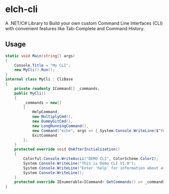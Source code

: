 # elch-cli
A .NET/C# Library to Build your own custom Command Line Interfaces (CLI) with convenient features like Tab-Complete and Command History.
## Usage
```c#
static void Main(string[] args)
{
    Console.Title = "My CLI";
    new MyCli().Run();
}
internal class MyCli : CliBase
{
    private readonly ICommand[] _commands;
    public MyCli()
    {
        _commands = new[]
        {
            HelpCommand,
            new MultiplyCmd(),
            new DummyGitCmd(),
            new LongRunningCommand(),
            new Command("echo", args => { System.Console.WriteLine($"You said: '{args[0]}'"); }),
            ExitCommand
        };
    }
    protected override void OnAfterInitialization()
    {
        Colorful.Console.WriteAscii("DEMO CLI", ColorScheme.Color2);
        System.Console.WriteLine("This is Demo CLI V1.0");
        System.Console.WriteLine("Enter 'help' for information about available commands.");
        System.Console.WriteLine();
    }
    protected override IEnumerable<ICommand> GetCommands() => _commands;
}
```
